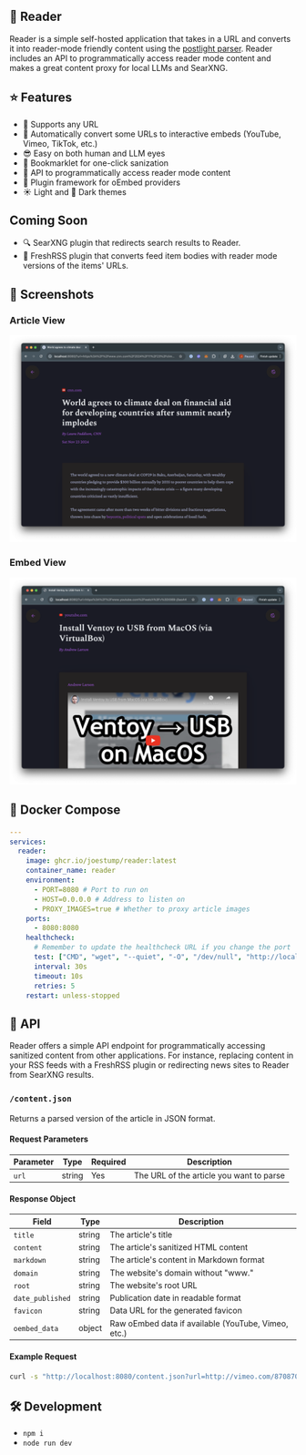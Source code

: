 ## 📖 Reader

Reader is a simple self-hosted application that takes in a URL and converts it into reader-mode friendly content using the [postlight parser](https://github.com/postlight/parser). Reader includes an API to programmatically access reader mode content and makes a great content proxy for local LLMs and SearXNG.

## ⭐️ Features

- 🔗 Supports any URL
- 🎥 Automatically convert some URLs to interactive embeds (YouTube, Vimeo, TikTok, etc.)
- 😎 Easy on both human and LLM eyes
- 🔖 Bookmarklet for one-click sanization
- 🔌 API to programmatically access reader mode content
- 🔌 Plugin framework for oEmbed providers
- ☀️ Light and 🌙 Dark themes

## Coming Soon

- 🔍 SearXNG plugin that redirects search results to Reader.
- 📰 FreshRSS plugin that converts feed item bodies with reader mode versions of the items' URLs.

## 📸 Screenshots

### Article View

![Reader Screenshot](docs/images/screenshot.png)

### Embed View

![Reader Embed Screenshot](docs/images/automatic-oembed.png)

## 🐳 Docker Compose

```yaml
---
services:
  reader:
    image: ghcr.io/joestump/reader:latest
    container_name: reader
    environment:
      - PORT=8080 # Port to run on
      - HOST=0.0.0.0 # Address to listen on
      - PROXY_IMAGES=true # Whether to proxy article images
    ports:
      - 8080:8080
    healthcheck:
      # Remember to update the healthcheck URL if you change the port
      test: ["CMD", "wget", "--quiet", "-O", "/dev/null", "http://localhost:8080"]
      interval: 30s
      timeout: 10s
      retries: 5
    restart: unless-stopped
```

## 🔌 API

Reader offers a simple API endpoint for programmatically accessing sanitized content from other applications. For instance, replacing content in your RSS feeds with a FreshRSS plugin or redirecting news sites to Reader from SearXNG results.

### `/content.json`

Returns a parsed version of the article in JSON format.

#### Request Parameters

| Parameter | Type   | Required | Description                                    |
|-----------|--------|----------|------------------------------------------------|
| `url`     | string | Yes      | The URL of the article you want to parse       |

#### Response Object

| Field            | Type   | Description                                          |
|-----------------|--------|------------------------------------------------------|
| `title`         | string | The article's title                                  |
| `content`       | string | The article's sanitized HTML content                 |
| `markdown`      | string | The article's content in Markdown format             |
| `domain`        | string | The website's domain without "www."                  |
| `root`          | string | The website's root URL                               |
| `date_published`| string | Publication date in readable format                  |
| `favicon`       | string | Data URL for the generated favicon                   |
| `oembed_data`   | object | Raw oEmbed data if available (YouTube, Vimeo, etc.) |

#### Example Request

```bash
curl -s "http://localhost:8080/content.json?url=http://vimeo.com/8708708" | jq
```

## 🛠️ Development

- `npm i`
- `node run dev`
